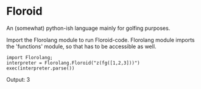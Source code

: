 # Floroid
An (somewhat) python-ish language mainly for golfing purposes.

Import the Florolang module to run Floroid-code. Florolang module imports the 'functions' module, so that has to be accessible as well.

    import Florolang;
    interpreter = Florolang.Floroid("z(fg([1,2,3]))")
    exec(interpreter.parse())

Output: 3
